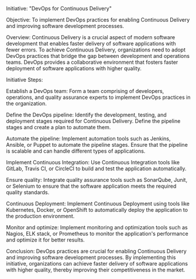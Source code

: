 Initiative: "DevOps for Continuous Delivery"

Objective: To implement DevOps practices for enabling Continuous Delivery and improving software development processes.

Overview:
Continuous Delivery is a crucial aspect of modern software development that enables faster delivery of software applications with fewer errors. To achieve Continuous Delivery, organizations need to adopt DevOps practices that bridge the gap between development and operations teams. DevOps provides a collaborative environment that fosters faster deployment of software applications with higher quality.

Initiative Steps:

Establish a DevOps team: Form a team comprising of developers, operations, and quality assurance experts to implement DevOps practices in the organization.

Define the DevOps pipeline: Identify the development, testing, and deployment stages required for Continuous Delivery. Define the pipeline stages and create a plan to automate them.

Automate the pipeline: Implement automation tools such as Jenkins, Ansible, or Puppet to automate the pipeline stages. Ensure that the pipeline is scalable and can handle different types of applications.

Implement Continuous Integration: Use Continuous Integration tools like GitLab, Travis CI, or CircleCI to build and test the application automatically.

Ensure quality: Integrate quality assurance tools such as SonarQube, Junit, or Selenium to ensure that the software application meets the required quality standards.

Continuous Deployment: Implement Continuous Deployment using tools like Kubernetes, Docker, or OpenShift to automatically deploy the application to the production environment.

Monitor and optimize: Implement monitoring and optimization tools such as Nagios, ELK stack, or Prometheus to monitor the application's performance and optimize it for better results.

Conclusion:
DevOps practices are crucial for enabling Continuous Delivery and improving software development processes. By implementing this initiative, organizations can achieve faster delivery of software applications with higher quality, thereby improving their competitiveness in the market.
